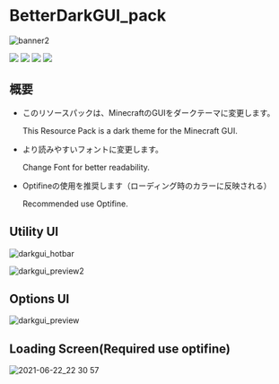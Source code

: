 # BetterDarkGUI_pack
![banner2](https://user-images.githubusercontent.com/82772868/122908256-e3775f00-d38e-11eb-8f63-920eacfffa2a.png)



![](https://img.shields.io/badge/Minecraft-Resourcepack-blue)
![](https://img.shields.io/badge/Recommended-Optifine-yellow)
![](https://img.shields.io/badge/Version-1.16.2%2B-brightgreen)
![](https://img.shields.io/badge/Progress-95%25-brightgreen)

## 概要
- このリソースパックは、MinecraftのGUIをダークテーマに変更します。

  This Resource Pack is a  dark theme for the Minecraft GUI.


- より読みやすいフォントに変更します。
 
  Change Font for better readability.

- Optifineの使用を推奨します（ローディング時のカラーに反映される）
  
  Recommended use Optifine.


## Utility UI

![darkgui_hotbar](https://user-images.githubusercontent.com/82772868/122937688-22b4a880-d3ad-11eb-9c3c-09ba0010d750.jpg)

![darkgui_preview2](https://user-images.githubusercontent.com/82772868/122931915-432e3400-d3a8-11eb-9440-88550749b28d.jpg)


## Options UI

![darkgui_preview](https://user-images.githubusercontent.com/82772868/122922173-4f14f880-d39e-11eb-8c65-676fda47f13a.jpg)

## Loading Screen(Required use optifine)

![2021-06-22_22 30 57](https://user-images.githubusercontent.com/82772868/122933562-b71d0c00-d3a9-11eb-9af5-c8334ea16eff.png)

